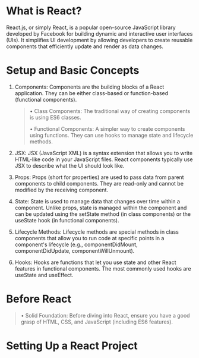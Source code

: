 # What is React?             

React.js, or simply React, is a popular open-source JavaScript library developed by Facebook for building dynamic and interactive user interfaces (UIs). It simplifies UI development by allowing developers to create reusable components that efficiently update and render as data changes.

# Setup and Basic Concepts

1. Components: Components are the building blocks of a React application. They can be either class-based or function-based (functional components).

   > &bull; Class Components: The traditional way of creating components is using ES6 classes.
   > 
   > &bull; Functional Components: A simpler way to create components using functions. They can use hooks to manage state and lifecycle methods.

2. JSX: JSX (JavaScript XML) is a syntax extension that allows you to write HTML-like code in your JavaScript files.
   React components typically use JSX to describe what the UI should look like.

3. Props: Props (short for properties) are used to pass data from parent components to child components. They are read-only and cannot be modified by the receiving component.

4. State: State is used to manage data that changes over time within a component. Unlike props, state is managed within the component and can be updated using the setState method (in class components) or the useState hook (in functional components).

5. Lifecycle Methods: Lifecycle methods are special methods in class components that allow you to run code at specific points in a component's lifecycle (e.g., componentDidMount, componentDidUpdate, componentWillUnmount).

6. Hooks: Hooks are functions that let you use state and other React features in functional components. The most commonly used hooks are useState and useEffect.

# Before React
>&bull; Solid Foundation: Before diving into React, ensure you have a good grasp of HTML, CSS, and JavaScript (including ES6 features).
>
# Setting Up a React Project







  





